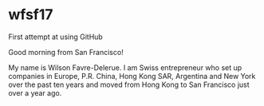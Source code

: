 # wfsf17
First attempt at using GitHub

Good morning from San Francisco!

My name is Wilson Favre-Delerue. I am Swiss entrepreneur who set up companies in Europe, P.R. China, Hong Kong SAR, Argentina and New York over the past ten years and moved from Hong Kong to San Francisco just over a year ago.
